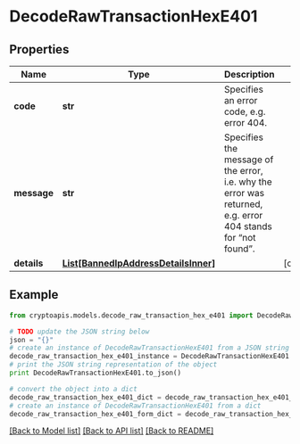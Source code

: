 # DecodeRawTransactionHexE401


## Properties
Name | Type | Description | Notes
------------ | ------------- | ------------- | -------------
**code** | **str** | Specifies an error code, e.g. error 404. | 
**message** | **str** | Specifies the message of the error, i.e. why the error was returned, e.g. error 404 stands for “not found”. | 
**details** | [**List[BannedIpAddressDetailsInner]**](BannedIpAddressDetailsInner.md) |  | [optional] 

## Example

```python
from cryptoapis.models.decode_raw_transaction_hex_e401 import DecodeRawTransactionHexE401

# TODO update the JSON string below
json = "{}"
# create an instance of DecodeRawTransactionHexE401 from a JSON string
decode_raw_transaction_hex_e401_instance = DecodeRawTransactionHexE401.from_json(json)
# print the JSON string representation of the object
print DecodeRawTransactionHexE401.to_json()

# convert the object into a dict
decode_raw_transaction_hex_e401_dict = decode_raw_transaction_hex_e401_instance.to_dict()
# create an instance of DecodeRawTransactionHexE401 from a dict
decode_raw_transaction_hex_e401_form_dict = decode_raw_transaction_hex_e401.from_dict(decode_raw_transaction_hex_e401_dict)
```
[[Back to Model list]](../README.md#documentation-for-models) [[Back to API list]](../README.md#documentation-for-api-endpoints) [[Back to README]](../README.md)


